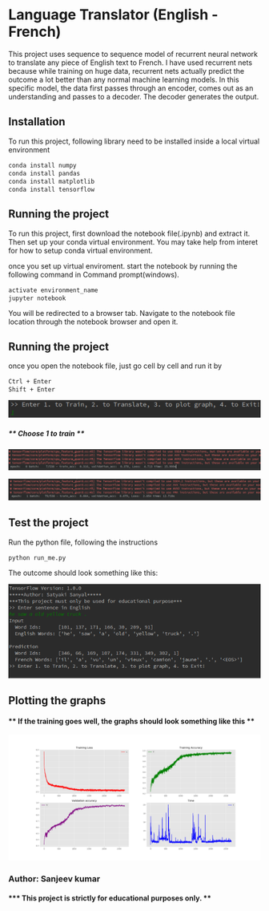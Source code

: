 # Language Translator (English - French)
This project uses sequence to sequence model of recurrent neural network to translate any piece of English text to French. I have used recurrent nets because while training on huge data, recurrent nets actually predict the outcome a lot better than any normal machine learning models. In this specific model, the data first passes through an encoder, comes out as an understanding and passes to a decoder. The decoder generates the output.

## Installation
To run this project, following library need to be installed inside a local virtual environment

```
conda install numpy
conda install pandas
conda install matplotlib
conda install tensorflow
```
## Running the project
To run this project, first download the notebook file(.ipynb) and extract it. Then set up your conda virtual environment. You may take help from interet for how to setup conda virtual environment.

once you set up virtual enviroment. start the notebook by running the following command in Command prompt(windows).
```
activate environment_name
jupyter notebook
```
You will be redirected to a browser tab. Navigate to the notebook file location through the notebook browser and open it.


## Running the project
once you open the notebook file, just go cell by cell and run it by
```
Ctrl + Enter
Shift + Enter
```

![Terminal screen_1](https://github.com/Satyaki0924/language-translation-english-to-french/blob/master/res/lt1.png?raw=true "Terminal1")

##### ** Choose 1 to train **

![Terminal screen_2](https://github.com/Satyaki0924/language-translation-english-to-french/blob/master/res/lt2.png?raw=true "Terminal2")

![Terminal screen_3](https://github.com/Satyaki0924/language-translation-english-to-french/blob/master/res/lt3.png?raw=true "Terminal4")

## Test the project
Run the python file, following the instructions

```
python run_me.py
```

The outcome should look something like this:

![Terminal screen_4](https://github.com/Satyaki0924/language-translation-english-to-french/blob/master/res/lt4.png?raw=true "Terminal4")

## Plotting the graphs

#### ** If the training goes well, the graphs should look something like this **

![Plot](https://github.com/Satyaki0924/language-translation-english-to-french/blob/master/res/plot.png?raw=true "Plot")

### Author: Sanjeev kumar
#### *** This project is strictly for educational purposes only. **
